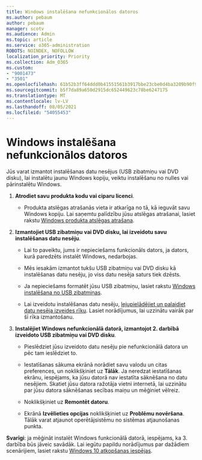 ```yaml
---
title: Windows instalēšana nefunkcionālos datoros
ms.author: pebaum
author: pebaum
manager: scotv
ms.audience: Admin
ms.topic: article
ms.service: o365-administration
ROBOTS: NOINDEX, NOFOLLOW
localization_priority: Priority
ms.collection: Adm_O365
ms.custom:
- "9001473"
- "3501"
ms.openlocfilehash: 61b52b3ff64ddd0b41551561b3917bbe23cbe0d4ba3209b90f9079bef2c18225
ms.sourcegitcommit: b5f7da89a650d2915dc652449623c78be6247175
ms.translationtype: MT
ms.contentlocale: lv-LV
ms.lasthandoff: 08/05/2021
ms.locfileid: "54055453"
---
```

# <a name="install-windows-on-a-nonfunctional-pc"></a>Windows instalēšana nefunkcionālos datoros

Jūs varat izmantot instalēšanas datu nesējus (USB zibatmiņu vai DVD disku), lai instalētu jaunu Windows kopiju, veiktu instalēšanu no nulles vai pārinstalētu Windows.

1. **Atrodiet savu produkta kodu vai ciparu licenci**.

    - Produkta atslēgas atrašanās vieta ir atkarīga no tā, kā ieguvāt savu Windows kopiju. Lai saņemtu palīdzību jūsu atslēgas atrašanai, lasiet rakstu [Windows produkta atslēgas atrašana](https://support.microsoft.com/help/10749/windows-10-find-product-key). 

2. **Izmantojiet USB zibatmiņu vai DVD disku, lai izveidotu savu instalēšanas datu nesēju**.

    - Lai to paveiktu, jums ir nepieciešams funkcionāls dators, ja dators, kurā paredzēts instalēt Windows, nedarbojas.

    - Mēs iesakām izmantot tukšu USB zibatmiņu vai DVD disku kā instalēšanas datu nesēju, jo viss datu nesēja saturs tiek dzēsts.

    - Ja nepieciešams formatēt jūsu USB zibatmiņu, lasiet rakstu [Windows instalēšana no USB zibatmiņas](https://docs.microsoft.com/windows-hardware/manufacture/desktop/install-windows-from-a-usb-flash-drive).

    - Lai izveidotu instalēšanas datu nesēju, [lejupielādējiet un palaidiet datu nesēja izveides rīku](https://www.microsoft.com/software-download/windows10). Lasiet norādījumus, lai uzzinātu vairāk par šī rīka izmantošanu.

3. **Instalējiet Windows nefunkcionālā datorā, izmantojot 2. darbībā izveidoto USB zibatmiņu vai DVD disku**.

    - Pieslēdziet jūsu izveidoto datu nesēju pie nefunkcionālā datora un pēc tam ieslēdziet to.

    - Iestatīšanas sākuma ekrānā norādiet savu valodu un citas preferences, un noklikšķiniet uz **Tālāk**. Ja neredzat iestatīšanas ekrānu, iespējams, ka jūsu datorā nav iestatīta sāknēšana no datu nesējiem. Skatiet jūsu datora ražotāja vietni internetā, lai uzzinātu par jūsu datora sāknēšanas secības maiņu un mēģiniet vēlreiz.

    - Noklikšķiniet uz **Remontēt datoru**.

    - Ekrānā **Izvēlieties opcijas** noklikšķiniet uz **Problēmu novēršana**. Tālāk varat atjaunot operētājsistēmu no sistēmas atjaunošanas punkta.

**Svarīgi**: ja mēģināt instalēt Windows funkcionālā datorā, iespējams, ka 3. darbība būs jāveic savādāk. Lai iegūtu papildu norādījumus par dažādiem scenārijiem, lasiet rakstu [Windows 10 atkopšanas iespējas](https://support.microsoft.com/help/12415/windows-10-recovery-options).
